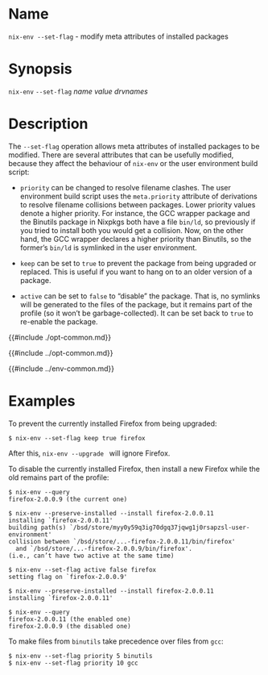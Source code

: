 # Name

`nix-env --set-flag` - modify meta attributes of installed packages

# Synopsis

`nix-env` `--set-flag` *name* *value* *drvnames*

# Description

The `--set-flag` operation allows meta attributes of installed packages
to be modified. There are several attributes that can be usefully
modified, because they affect the behaviour of `nix-env` or the user
environment build script:

- `priority` can be changed to resolve filename clashes. The user
  environment build script uses the `meta.priority` attribute of
  derivations to resolve filename collisions between packages. Lower
  priority values denote a higher priority. For instance, the GCC
  wrapper package and the Binutils package in Nixpkgs both have a file
  `bin/ld`, so previously if you tried to install both you would get a
  collision. Now, on the other hand, the GCC wrapper declares a higher
  priority than Binutils, so the former’s `bin/ld` is symlinked in the
  user environment.

- `keep` can be set to `true` to prevent the package from being
  upgraded or replaced. This is useful if you want to hang on to an
  older version of a package.

- `active` can be set to `false` to “disable” the package. That is, no
  symlinks will be generated to the files of the package, but it
  remains part of the profile (so it won’t be garbage-collected). It
  can be set back to `true` to re-enable the package.

{{#include ./opt-common.md}}

{{#include ../opt-common.md}}

{{#include ../env-common.md}}

# Examples

To prevent the currently installed Firefox from being upgraded:

```console
$ nix-env --set-flag keep true firefox
```

After this, `nix-env --upgrade ` will ignore Firefox.

To disable the currently installed Firefox, then install a new Firefox
while the old remains part of the profile:

```console
$ nix-env --query
firefox-2.0.0.9 (the current one)

$ nix-env --preserve-installed --install firefox-2.0.0.11
installing `firefox-2.0.0.11'
building path(s) `/bsd/store/myy0y59q3ig70dgq37jqwg1j0rsapzsl-user-environment'
collision between `/bsd/store/...-firefox-2.0.0.11/bin/firefox'
  and `/bsd/store/...-firefox-2.0.0.9/bin/firefox'.
(i.e., can’t have two active at the same time)

$ nix-env --set-flag active false firefox
setting flag on `firefox-2.0.0.9'

$ nix-env --preserve-installed --install firefox-2.0.0.11
installing `firefox-2.0.0.11'

$ nix-env --query
firefox-2.0.0.11 (the enabled one)
firefox-2.0.0.9 (the disabled one)
```

To make files from `binutils` take precedence over files from `gcc`:

```console
$ nix-env --set-flag priority 5 binutils
$ nix-env --set-flag priority 10 gcc
```

